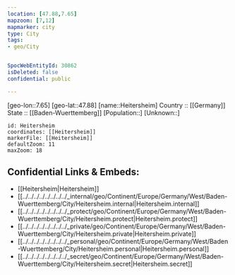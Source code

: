 ```yaml
---
location: [47.88,7.65] 
mapzoom: [7,12] 
mapmarker: city 
type: City
tags:
- geo/City


SpocWebEntityId: 30862
isDeleted: false
confidential: public

---
```

[geo-lon::7.65] 
[geo-lat::47.88] 
[name::Heitersheim] 
Country :: [[Germany]]  
State :: [[Baden-Wuerttemberg]] 
[Population::] 
[Unknown::] 


```leaflet
id: Heitersheim
coordinates: [[Heitersheim]] 
markerFile: [[Heitersheim]] 
defaultZoom: 11 
maxZoom: 18
```


## Confidential Links & Embeds: 
- [[Heitersheim|Heitersheim]]  
- [[../../../../../../../../_internal/geo/Continent/Europe/Germany/West/Baden-Wuerttemberg/City/Heitersheim.internal|Heitersheim.internal]] 
- [[../../../../../../../../_protect/geo/Continent/Europe/Germany/West/Baden-Wuerttemberg/City/Heitersheim.protect|Heitersheim.protect]] 
- [[../../../../../../../../_private/geo/Continent/Europe/Germany/West/Baden-Wuerttemberg/City/Heitersheim.private|Heitersheim.private]] 
- [[../../../../../../../../_personal/geo/Continent/Europe/Germany/West/Baden-Wuerttemberg/City/Heitersheim.personal|Heitersheim.personal]] 
- [[../../../../../../../../_secret/geo/Continent/Europe/Germany/West/Baden-Wuerttemberg/City/Heitersheim.secret|Heitersheim.secret]] 
